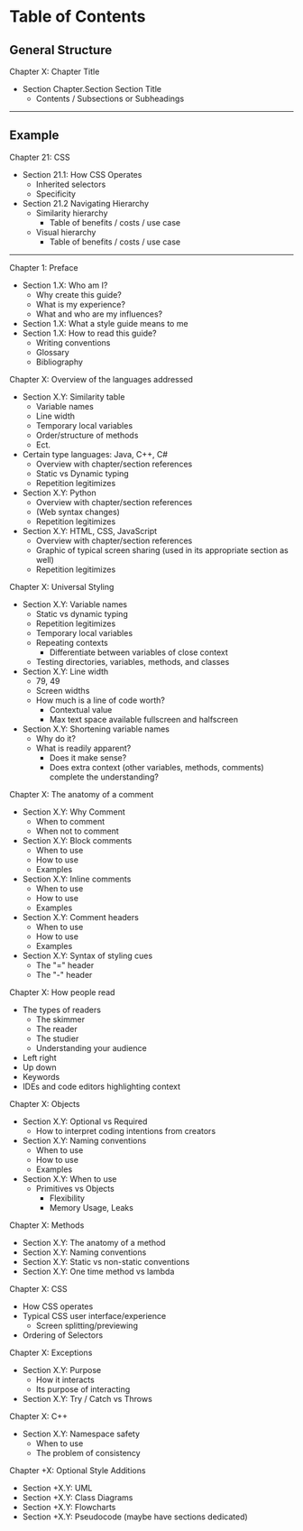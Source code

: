# Table of Contents
## General Structure

Chapter X: Chapter Title
- Section Chapter.Section Section Title
  - Contents / Subsections or Subheadings
---
## Example
Chapter 21: CSS
- Section 21.1: How CSS Operates
  - Inherited selectors
  - Specificity
- Section 21.2 Navigating Hierarchy
  - Similarity hierarchy
    - Table of benefits / costs / use case
  - Visual hierarchy
    - Table of benefits / costs / use case
---
Chapter 1: Preface
- Section 1.X: Who am I?
  - Why create this guide?
  - What is my experience?
  - What and who are my influences?
- Section 1.X: What a style guide means to me
- Section 1.X: How to read this guide?
  - Writing conventions
  - Glossary
  - Bibliography

  
Chapter X: Overview of the languages addressed
- Section X.Y: Similarity table
  - Variable names
  - Line width
  - Temporary local variables
  - Order/structure of methods
  - Ect.
- Certain type languages: Java, C++, C#
  - Overview with chapter/section references
  - Static vs Dynamic typing
  - Repetition legitimizes
- Section X.Y: Python
  - Overview with chapter/section references
  - (Web syntax changes)
  - Repetition legitimizes
- Section X.Y: HTML, CSS, JavaScript
  - Overview with chapter/section references
  - Graphic of typical screen sharing (used in its appropriate section as well)
  - Repetition legitimizes

Chapter X: Universal Styling
- Section X.Y: Variable names
  - Static vs dynamic typing
  - Repetition legitimizes
  - Temporary local variables
  - Repeating contexts
    - Differentiate between variables of close context
  - Testing directories, variables, methods, and classes
- Section X.Y: Line width
  - 79, 49
  - Screen widths
  - How much is a line of code worth?
    - Contextual value
    - Max text space available fullscreen and halfscreen
- Section X.Y: Shortening variable names
  - Why do it?
  - What is readily apparent?
    - Does it make sense?
    - Does extra context (other variables, methods, comments) complete the understanding?

Chapter X: The anatomy of a comment
- Section X.Y: Why Comment
  - When to comment
  - When not to comment
- Section X.Y: Block comments
  - When to use
  - How to use
  - Examples
- Section X.Y: Inline comments
  - When to use
  - How to use
  - Examples
- Section X.Y: Comment headers
  - When to use
  - How to use
  - Examples
- Section X.Y: Syntax of styling cues
  - The "=" header
  - The "-" header



Chapter X: How people read
- The types of readers
  - The skimmer
  - The reader
  - The studier
  - Understanding your audience
- Left right
- Up down
- Keywords
- IDEs and code editors highlighting context

Chapter X: Objects
- Section X.Y: Optional vs Required
  - How to interpret coding intentions from creators
- Section X.Y: Naming conventions
  - When to use
  - How to use
  - Examples
- Section X.Y: When to use
  - Primitives vs Objects
    - Flexibility
    - Memory Usage, Leaks

Chapter X: Methods
- Section X.Y: The anatomy of a method
- Section X.Y: Naming conventions
- Section X.Y: Static vs non-static conventions
- Section X.Y: One time method vs lambda 

Chapter X: CSS
- How CSS operates
- Typical CSS user interface/experience
  - Screen splitting/previewing
- Ordering of Selectors

Chapter X: Exceptions
- Section X.Y: Purpose
  - How it interacts
  - Its purpose of interacting
- Section X.Y: Try / Catch vs Throws

Chapter X: C++
- Section X.Y: Namespace safety
  - When to use
  - The problem of consistency

Chapter +X: Optional Style Additions
- Section +X.Y: UML
- Section +X.Y: Class Diagrams
- Section +X.Y: Flowcharts
- Section +X.Y: Pseudocode (maybe have sections dedicated)